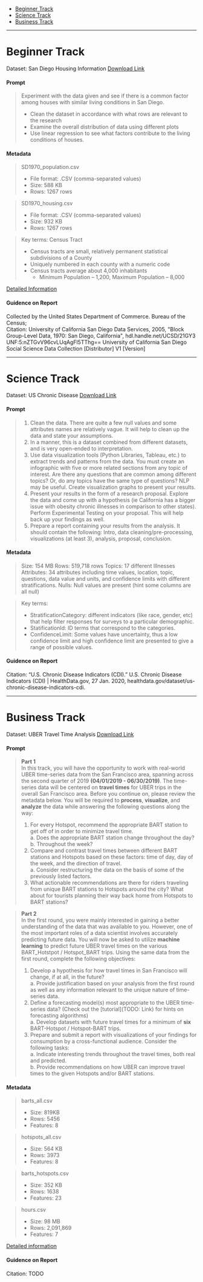 * [Beginner Track](#beginner-track)
* [Science Track](#science-track)
* [Business Track](#business-track)
---
# Beginner Track
Dataset: San Diego Housing Information [Download Link](https://drive.google.com/drive/folders/1_dTPxfUIFTR_k40Iv5IVX-meTxmWDbL_?usp=sharing)

#### Prompt
> Experiment with the data given and see if there is a common factor among houses with similar living conditions in San Diego.
> - Clean the dataset in accordance with what rows are relevant to the research
> - Examine the overall distribution of data using different plots
> - Use linear regression to see what factors contribute to the living conditions of houses.

#### Metadata
> SD1970_population.csv
> - File format: .CSV (comma-separated values)
> - Size: 588 KB
> - Rows: 1267 rows

> SD1970_housing.csv 
> - File format: .CSV (comma-separated values)
> - Size: 932 KB
> - Rows: 1267 rows

> Key terms: Census Tract
> - Census tracts are small, relatively permanent statistical subdivisions of a County
> - Uniquely numbered in each county with a numeric code
> - Census tracts average about 4,000 inhabitants
>   - Minimum Population – 1,200, Maximum Population – 8,000

[Detailed Information](https://docs.google.com/document/d/1tqs9xzabHg8Mh-SiPP16YxR-csN06R_fBX_IVWyQD_M/edit?usp=sharing)

#### Guidence on Report
> 

Collected by the United States Department of Commerce. Bureau of the Census;\
Citation: University of California San Diego Data Services, 2005, "Block Group-Level Data, 1970: San Diego, California", hdl.handle.net/UCSD/21GY3 UNF:5:nZTGvV96cvLUqAgFl5TThg== University of California San Diego Social Science Data Collection [Distributor] V1 [Version]

---
# Science Track
Dataset: US Chronic Disease [Download Link](https://drive.google.com/drive/folders/1iOEwj4bPfopdtrzPdMft7plxDRHW5frC?usp=sharing)

#### Prompt
> 1. Clean the data. There are quite a few null values and some attributes names are relatively vague. It will help to clean up the data and state your assumptions.
> 2. In a manner, this is a dataset combined from different datasets, and is very open-ended to interpretation.
> 3. Use data visualization tools (Python Libraries, Tableau, etc.) to extract trends and patterns from the data. You must create an infographic with five or more related sections from any topic of interest. Are there any questions that are common among different topics? Or, do any topics have the same type of questions? NLP may be useful. Create visualization graphs to present your results.
> 4. Present your results in the form of a research proposal. Explore the data and come up with a hypothesis (ie California has a bigger issue with obesity chronic illnesses in comparison to other states). Perform Experimental Testing on your proposal. This will help back up your findings as well.
> 5. Prepare a report containing your results from the analysis. It should contain the following: Intro, data cleaning/pre-processing, visualizations (at least 3), analysis, proposal, conclusion.

#### Metadata
> Size: 154 MB 
> Rows: 519,718 rows
> Topics: 17 different Illnesses
> Attributes: 34 attributes including time values, location, topic, questions, data value and units, and confidence limits with different stratifications.
> Nulls: Null values are present (hint some columns are all null)

> Key terms:
> - StratificationCategory: different indicators (like race, gender, etc) that help filter responses for surveys to a particular demographic.   
> - StatificationId: ID terms that correspond to the categories.
> - ConfidenceLimit: Some values have uncertainty, thus a low confidence limit and high confidence limit are presented to give a range of possible values.

#### Guidence on Report
> 

Citation: “U.S. Chronic Disease Indicators (CDI).” U.S. Chronic Disease Indicators (CDI) | HealthData.gov, 27 Jan. 2020, healthdata.gov/dataset/us-chronic-disease-indicators-cdi.

---
# Business Track
Dataset: UBER Travel Time Analysis [Download Link](https://drive.google.com/drive/folders/1WcLKWilaMjGU-x8ezFVtyVM8-8O-PFIf?usp=sharing)

#### Prompt
> **Part 1**\
> In this track, you will have the opportunity to work with real-world UBER time-series data from the San Francisco area, spanning across the second quarter of 2019 **(04/01/2019 - 06/30/2019)**. The time-series data will be centered on **travel times** for UBER trips in the overall San Francisco area. Before you continue on, please review the metadata below. You will be required to **process**, **visualize**, and **analyze** the data while answering the following questions along the way:
> 1. For every Hotspot, recommend the appropriate BART station to get off of in order to minimize travel time. \
> a. Does the appropriate BART station change throughout the day? \
> b. Throughout the week? 
> 2. Compare and contrast travel times between different BART stations and Hotspots based on these factors: time of day, day of the week, and the direction of travel. \
> a. Consider restructuring the data on the basis of some of the previously listed factors.
> 3. What actionable recommendations are there for riders traveling from unique BART stations to Hotspots around the city? What about for tourists planning their way back home from Hotspots to BART stations?

> **Part 2**\
> In the first round, you were mainly interested in gaining a better understanding of the data that was available to you. However, one of the most important roles of a data scientist involves accurately predicting future data. You will now be asked to utilize **machine learning** to predict future UBER travel times on the various BART_Hotstpot / Hotspot_BART trips. Using the same data from the first round, complete the following objectives:
> 1. Develop a hypothesis for how travel times in San Francisco will change, if at all, in the future? \
> a. Provide justification based on your analysis from the first round as well as any information relevant to the unique nature of time-series data.
> 2. Define a forecasting model(s) most appropriate to the UBER time-series data? (Check out the [tutorial](TODO: Link) for hints on forecasting algorithms) \
> a. Develop datasets with future travel times for a minimum of **six** BART-Hotspot / Hotspot-BART trips. 
> 3. Prepare and submit a report with visualizations of your findings for consumption by a cross-functional audience. Consider the following tasks:\
> a. Indicate interesting trends throughout the travel times, both real and predicted. \
> b. Provide recommendations on how UBER can improve travel times to the given Hotspots and/or BART stations. 

#### Metadata
> barts_all.csv
> - Size: 819KB
> - Rows: 5456
> - Features: 8

> hotspots_all.csv
> - Size: 564 KB
> - Rows: 3973
> - Features: 8

> barts_hotspots.csv
> - Size: 352 KB
> - Rows: 1638
> - Features: 23

> hours.csv 
> - Size: 98 MB
> - Rows: 2,091,869
> - Features: 7

[Detailed information](https://docs.google.com/document/d/1dkL57TtXLGVWisro-Uiok8USebTi1NjkxygK_l_mBw0/edit?usp=sharing)

#### Guidence on Report
> 

Citation: TODO

